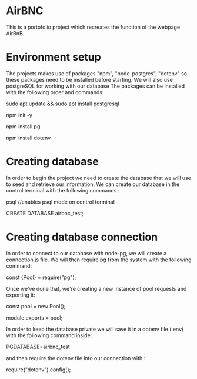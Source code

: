 # AirBNC 

This is a portofolio project which recreates the function of the webpage AirBnB. 

# Environment setup

The projects makes use of packages "npm", "node-postgres", "dotenv" so these packages need to be installed before starting.
We will also use postgreSQL for working with our database
The packages can be installed with the following order and commands:

sudo apt update && sudo apt install postgresql

npm init -y

npm install pg

npm install dotenv

# Creating database 

In order to begin the project we need to create the database that we will use to seed and retrieve our information. We can create
our database in the control terminal with the following commands :

psql       //enables psql mode on control terminal 

CREATE DATABASE airbnc_test;

# Creating database connection

In order to connect to our database with node-pg, we will create a connection.js file.
We will then require pg from the system with the following command:

const {Pool} = require("pg");

Once we've done that, we're creating a new instance of pool requests and exporting it:

const pool = new Pool();

module.exports = pool; 

In order to keep the database private we will save it in a dotenv file (.env) with the following command inside:

PGDATABASE=airbnc_test

and then require the dotenv file into our connection with :

require("dotenv").config();






